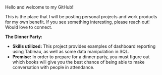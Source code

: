 Hello and welcome to my GitHub!

This is the place that I will be posting personal projects and work products for my own benefit. If you see something interesting, please reach out! Would love to connect.

**The Dinner Party:**
- **Skills utilized:** This project provides examples of dashboard reporting using Tableau, as well as some data manipulation in SQL.
- **Premise:** In order to prepare for a dinner party, you must figure out which books will give you the best chance of being able to make conversation with people in attendance.
